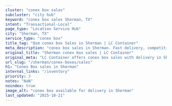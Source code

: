 ```yaml
---
cluster: "conex box sales"
subcluster: "city hub"
keyword: "conex box sales Sherman, TX"
intent: "Transactional-Local"
page_type: "Location Service Hub"
city: "Sherman, TX"
service_type: "conex box"
title_tag: "Qsm conex box Sales in Sherman | LC Container"
meta_description: "conex box sales in Sherman. Fast delivery, competitive pricing. Serving conex boxes area. Quote ID: RAR. Call (214) 524-4168 for your free quote today."
original_title: "Sherman conex box sales | LC Container"
original_meta: "LC Container offers conex box sales with delivery in Sherman, TX. Local. Fast quotes. Since 2003."
url_slug: "/sherman/conex-boxes/sales"
h1: "Conex Box sales in Sherman"
internal_links: "/inventory"
priority: 3
notes: "NaN"
noindex: true
image_alt: "conex box available for delivery in Sherman"
last_updated: "2025-10-21"
---
```


<!-- TODO: Add unique city/inventory copy, images, and internal links here. -->
